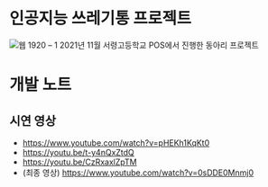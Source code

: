 # 인공지능 쓰레기통 프로젝트
![웹 1920 – 1](https://user-images.githubusercontent.com/46562466/143608950-9527fe0b-b958-4a5a-bfc5-d2d6154896c0.png)
2021년 11월 서령고등학교 POS에서 진행한 동아리 프로젝트


# 개발 노트

## 시연 영상
- https://www.youtube.com/watch?v=pHEKh1KqKt0
- https://youtu.be/t-y4nQxZtdQ
- https://youtu.be/CzRxaxlZpTM
- (최종 영상) https://www.youtube.com/watch?v=0sDDE0Mnmj0
